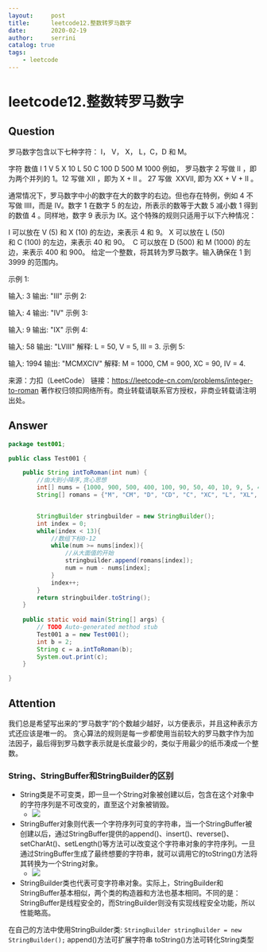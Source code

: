 ```yaml
---
layout:     post
title:      leetcode12.整数转罗马数字
date:       2020-02-19             
author:     serrini                 
catalog: true                       
tags:                               
    - leetcode
---
```

# leetcode12.整数转罗马数字

## Question

罗马数字包含以下七种字符： I， V， X， L，C，D 和 M。

字符          数值
I             1
V             5
X             10
L             50
C             100
D             500
M             1000
例如， 罗马数字 2 写做 II ，即为两个并列的 1。12 写做 XII ，即为 X + II 。 27 写做  XXVII, 即为 XX + V + II 。

通常情况下，罗马数字中小的数字在大的数字的右边。但也存在特例，例如 4 不写做 IIII，而是 IV。数字 1 在数字 5 的左边，所表示的数等于大数 5 减小数 1 得到的数值 4 。同样地，数字 9 表示为 IX。这个特殊的规则只适用于以下六种情况：

I 可以放在 V (5) 和 X (10) 的左边，来表示 4 和 9。
X 可以放在 L (50) 和 C (100) 的左边，来表示 40 和 90。 
C 可以放在 D (500) 和 M (1000) 的左边，来表示 400 和 900。
给定一个整数，将其转为罗马数字。输入确保在 1 到 3999 的范围内。

示例 1:

输入: 3
输出: "III"
示例 2:

输入: 4
输出: "IV"
示例 3:

输入: 9
输出: "IX"
示例 4:

输入: 58
输出: "LVIII"
解释: L = 50, V = 5, III = 3.
示例 5:

输入: 1994
输出: "MCMXCIV"
解释: M = 1000, CM = 900, XC = 90, IV = 4.

来源：力扣（LeetCode）
链接：https://leetcode-cn.com/problems/integer-to-roman
著作权归领扣网络所有。商业转载请联系官方授权，非商业转载请注明出处。

## Answer

```java
package test001;

public class Test001 {

    public String intToRoman(int num) {
        //由大到小降序,贪心思想
        int[] nums = {1000, 900, 500, 400, 100, 90, 50, 40, 10, 9, 5, 4, 1};
        String[] romans = {"M", "CM", "D", "CD", "C", "XC", "L", "XL", "X", "IX", "V", "IV", "I"};


        StringBuilder stringbuilder = new StringBuilder();
        int index = 0;
        while(index < 13){
            //数组下标0-12
            while(num >= nums[index]){
                //从大面值的开始
                stringbuilder.append(romans[index]);
                num = num - nums[index];
            }
            index++;
        }
        return stringbuilder.toString();
    }
    
    public static void main(String[] args) {
        // TODO Auto-generated method stub
        Test001 a = new Test001();
        int b = 2;
        String c = a.intToRoman(b);
        System.out.print(c);
    }

}
```


## Attention

我们总是希望写出来的“罗马数字”的个数越少越好，以方便表示，并且这种表示方式还应该是唯一的。
贪心算法的规则是每一步都使用当前较大的罗马数字作为加法因子，最后得到罗马数字表示就是长度最少的，类似于用最少的纸币凑成一个整数。


### String、StringBuffer和StringBuilder的区别

* String类是不可变类，即一旦一个String对象被创建以后，包含在这个对象中的字符序列是不可改变的，直至这个对象被销毁。
    * ![](https://tva1.sinaimg.cn/large/0082zybpgy1gc1u7xy5llj30n702n3yn.jpg)
* StringBuffer对象则代表一个字符序列可变的字符串，当一个StringBuffer被创建以后，通过StringBuffer提供的append()、insert()、reverse()、setCharAt()、setLength()等方法可以改变这个字符串对象的字符序列。一旦通过StringBuffer生成了最终想要的字符串，就可以调用它的toString()方法将其转换为一个String对象。
    * ![](https://tva1.sinaimg.cn/large/0082zybpgy1gc1u8ovk1vj30n902m3yq.jpg)
* StringBuilder类也代表可变字符串对象。实际上，StringBuilder和StringBuffer基本相似，两个类的构造器和方法也基本相同。不同的是：StringBuffer是线程安全的，而StringBuilder则没有实现线程安全功能，所以性能略高。

在自己的方法中使用StringBuilder类:
`StringBuilder stringBuilder = new StringBuilder();`
append()方法可扩展字符串
toString()方法可转化String类型

